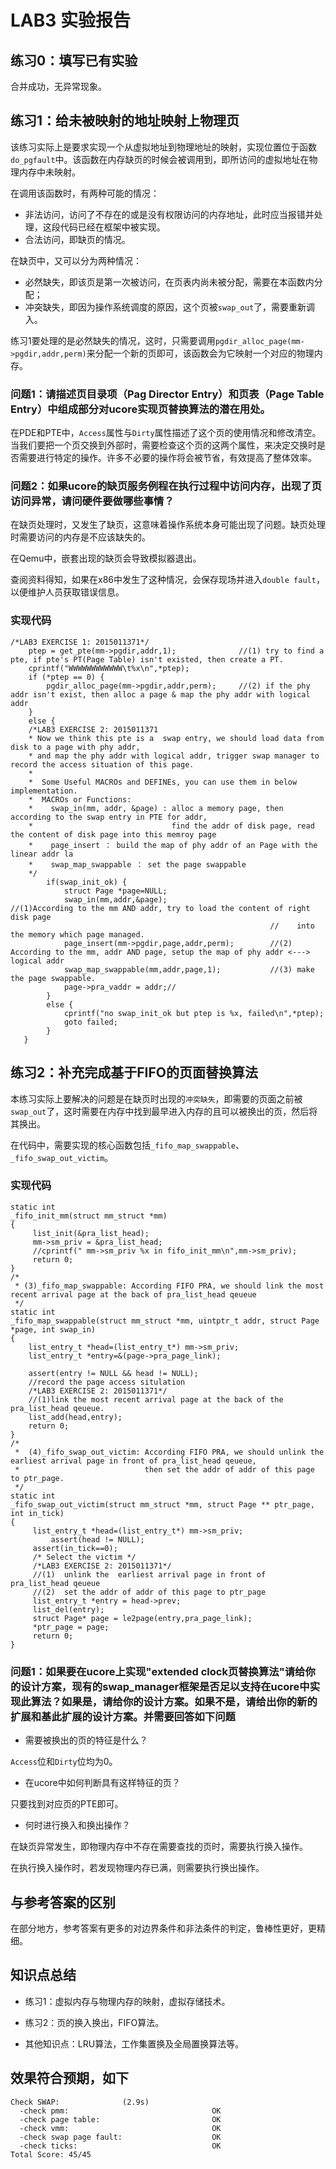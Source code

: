 # LAB3 实验报告

## 练习0：填写已有实验

合并成功，无异常现象。

## 练习1：给未被映射的地址映射上物理页

该练习实际上是要求实现一个从虚拟地址到物理地址的映射，实现位置位于函数`do_pgfault`中。该函数在内存缺页的时候会被调用到，即所访问的虚拟地址在物理内存中未映射。

在调用该函数时，有两种可能的情况：

* 非法访问，访问了不存在的或是没有权限访问的内存地址，此时应当报错并处理，这段代码已经在框架中被实现。
* 合法访问，即缺页的情况。

在缺页中，又可以分为两种情况：

* 必然缺失，即该页是第一次被访问，在页表内尚未被分配，需要在本函数内分配；
* 冲突缺失，即因为操作系统调度的原因，这个页被`swap_out`了，需要重新调入。

练习1要处理的是必然缺失的情况，这时，只需要调用`pgdir_alloc_page(mm->pgdir,addr,perm)`来分配一个新的页即可，该函数会为它映射一个对应的物理内存。

### 问题1：请描述页目录项（Pag Director Entry）和页表（Page Table Entry）中组成部分对ucore实现页替换算法的潜在用处。

在PDE和PTE中，`Access`属性与`Dirty`属性描述了这个页的使用情况和修改清空。当我们要把一个页交换到外部时，需要检查这个页的这两个属性，来决定交换时是否需要进行特定的操作。许多不必要的操作将会被节省，有效提高了整体效率。

### 问题2：如果ucore的缺页服务例程在执行过程中访问内存，出现了页访问异常，请问硬件要做哪些事情？

在缺页处理时，又发生了缺页，这意味着操作系统本身可能出现了问题。缺页处理时需要访问的内存是不应该缺失的。

在Qemu中，嵌套出现的缺页会导致模拟器退出。

查阅资料得知，如果在x86中发生了这种情况，会保存现场并进入`double fault`，以便维护人员获取错误信息。

### 实现代码


```
/*LAB3 EXERCISE 1: 2015011371*/
    ptep = get_pte(mm->pgdir,addr,1);              //(1) try to find a pte, if pte's PT(Page Table) isn't existed, then create a PT.
	cprintf("WWWWWWWWWWWW\t%x\n",*ptep);
    if (*ptep == 0) {
        pgdir_alloc_page(mm->pgdir,addr,perm);     //(2) if the phy addr isn't exist, then alloc a page & map the phy addr with logical addr
    }
    else {
    /*LAB3 EXERCISE 2: 2015011371
    * Now we think this pte is a  swap entry, we should load data from disk to a page with phy addr,
    * and map the phy addr with logical addr, trigger swap manager to record the access situation of this page.
    *
    *  Some Useful MACROs and DEFINEs, you can use them in below implementation.
    *  MACROs or Functions:
    *    swap_in(mm, addr, &page) : alloc a memory page, then according to the swap entry in PTE for addr,
    *                               find the addr of disk page, read the content of disk page into this memroy page
    *    page_insert ： build the map of phy addr of an Page with the linear addr la
    *    swap_map_swappable ： set the page swappable
    */
        if(swap_init_ok) {
            struct Page *page=NULL;
            swap_in(mm,addr,&page);                        //(1)According to the mm AND addr, try to load the content of right disk page
                                                          //    into the memory which page managed.
            page_insert(mm->pgdir,page,addr,perm);        //(2) According to the mm, addr AND page, setup the map of phy addr <---> logical addr
			swap_map_swappable(mm,addr,page,1);           //(3) make the page swappable.
			page->pra_vaddr = addr;//
        }
        else {
            cprintf("no swap_init_ok but ptep is %x, failed\n",*ptep);
            goto failed;
        }
   }
```

## 练习2：补充完成基于FIFO的页面替换算法

本练习实际上要解决的问题是在缺页时出现的`冲突缺失`，即需要的页面之前被`swap_out`了，这时需要在内存中找到最早进入内存的且可以被换出的页，然后将其换出。

在代码中，需要实现的核心函数包括`_fifo_map_swappable`、`_fifo_swap_out_victim`。

### 实现代码

```
static int
_fifo_init_mm(struct mm_struct *mm)
{
     list_init(&pra_list_head);
     mm->sm_priv = &pra_list_head;
     //cprintf(" mm->sm_priv %x in fifo_init_mm\n",mm->sm_priv);
     return 0;
}
/*
 * (3)_fifo_map_swappable: According FIFO PRA, we should link the most recent arrival page at the back of pra_list_head qeueue
 */
static int
_fifo_map_swappable(struct mm_struct *mm, uintptr_t addr, struct Page *page, int swap_in)
{
    list_entry_t *head=(list_entry_t*) mm->sm_priv;
    list_entry_t *entry=&(page->pra_page_link);
 
    assert(entry != NULL && head != NULL);
    //record the page access situlation
    /*LAB3 EXERCISE 2: 2015011371*/ 
    //(1)link the most recent arrival page at the back of the pra_list_head qeueue.
	list_add(head,entry);
    return 0;
}
/*
 *  (4)_fifo_swap_out_victim: According FIFO PRA, we should unlink the  earliest arrival page in front of pra_list_head qeueue,
 *                            then set the addr of addr of this page to ptr_page.
 */
static int
_fifo_swap_out_victim(struct mm_struct *mm, struct Page ** ptr_page, int in_tick)
{
     list_entry_t *head=(list_entry_t*) mm->sm_priv;
         assert(head != NULL);
     assert(in_tick==0);
     /* Select the victim */
     /*LAB3 EXERCISE 2: 2015011371*/ 
     //(1)  unlink the  earliest arrival page in front of pra_list_head qeueue
     //(2)  set the addr of addr of this page to ptr_page
	 list_entry_t *entry = head->prev;
	 list_del(entry);
	 struct Page* page = le2page(entry,pra_page_link);
	 *ptr_page = page;
     return 0;
}
```

### 问题1：如果要在ucore上实现"extended clock页替换算法"请给你的设计方案，现有的swap_manager框架是否足以支持在ucore中实现此算法？如果是，请给你的设计方案。如果不是，请给出你的新的扩展和基此扩展的设计方案。并需要回答如下问题

* 需要被换出的页的特征是什么？

`Access`位和`Dirty`位均为0。

* 在ucore中如何判断具有这样特征的页？

只要找到对应页的PTE即可。

* 何时进行换入和换出操作？

在缺页异常发生，即物理内存中不存在需要查找的页时，需要执行换入操作。

在执行换入操作时，若发现物理内存已满，则需要执行换出操作。


## 与参考答案的区别

在部分地方，参考答案有更多的对边界条件和非法条件的判定，鲁棒性更好，更精细。

## 知识点总结

* 练习1：虚拟内存与物理内存的映射，虚拟存储技术。

* 练习2：页的换入换出，FIFO算法。

* 其他知识点：LRU算法，工作集置换及全局置换算法等。

## 效果符合预期，如下

```
Check SWAP:              (2.9s)
  -check pmm:                                OK
  -check page table:                         OK
  -check vmm:                                OK
  -check swap page fault:                    OK
  -check ticks:                              OK
Total Score: 45/45
```
